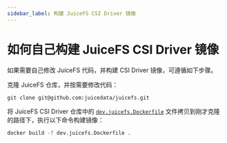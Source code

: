 ```yaml
---
sidebar_label: 构建 JuiceFS CSI Driver 镜像
---
```


# 如何自己构建 JuiceFS CSI Driver 镜像

如果需要自己修改 JuiceFS 代码，并构建 CSI Driver 镜像，可遵循如下步骤。

克隆 JuiceFS 仓库，并按需要修改代码：

```shell
git clone git@github.com:juicedata/juicefs.git
```

将 JuiceFS CSI Driver 仓库中的 [`dev.juicefs.Dockerfile`](https://raw.githubusercontent.com/juicedata/juicefs-csi-driver/master/dev.juicefs.Dockerfile) 文件拷贝到刚才克隆的路径下，执行以下命令构建镜像：

```bash
docker build -f dev.juicefs.Dockerfile .
```
